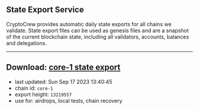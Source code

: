 ## State Export Service
CryptoCrew provides automatic daily state exports for all chains we validate. State export files can be used as genesis files and are a snapshot of the current blockchain state, including all validators, accounts, balances and delegations.

---
**Download: [core-1 state export](https://dl.ccvalidators.com/SERVICE/persistence/core-1_export_13219557.json)**
---

- last updated: Sun Sep 17 2023 13:40:45
- chain id: `core-1`
- export height: `13219557`
- use for: airdrops, local tests, chain recovery
